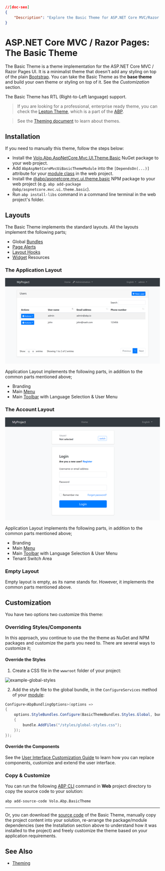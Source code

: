 ```json
//[doc-seo]
{
    "Description": "Explore the Basic Theme for ASP.NET Core MVC/Razor Pages—minimalist, customizable, and RTL-supported, perfect for building your own designs."
}
```

# ASP.NET Core MVC / Razor Pages: The Basic Theme

The Basic Theme is a theme implementation for the ASP.NET Core MVC / Razor Pages UI. It is a minimalist theme that doesn't add any styling on top of the plain [Bootstrap](https://getbootstrap.com/). You can take the Basic Theme as the **base theme** and build your own theme or styling on top of it. See the *Customization* section.

The Basic Theme has RTL (Right-to-Left language) support.

> If you are looking for a professional, enterprise ready theme, you can check the [Lepton Theme](https://abp.io/themes), which is a part of the [ABP](https://abp.io/).

> See the [Theming document](theming.md) to learn about themes.

## Installation

If you need to manually this theme, follow the steps below:

* Install the [Volo.Abp.AspNetCore.Mvc.UI.Theme.Basic](https://www.nuget.org/packages/Volo.Abp.AspNetCore.Mvc.UI.Theme.Basic) NuGet package to your web project.
* Add `AbpAspNetCoreMvcUiBasicThemeModule` into the `[DependsOn(...)]` attribute for your [module class](../../architecture/modularity/basics.md) in the web project.
* Install the [@abp/aspnetcore.mvc.ui.theme.basic](https://www.npmjs.com/package/@abp/aspnetcore.mvc.ui.theme.basic) NPM package to your web project (e.g. `abp add-package @abp/aspnetcore.mvc.ui.theme.basic`).
* Run `abp install-libs` command in a command line terminal in the web project's folder.

## Layouts

The Basic Theme implements the standard layouts. All the layouts implement the following parts;

* Global [Bundles](bundling-minification.md)
* [Page Alerts](page-alerts.md)
* [Layout Hooks](layout-hooks.md)
* [Widget](widgets.md) Resources

### The Application Layout

![basic-theme-application-layout](../../../images/basic-theme-application-layout.png)

Application Layout implements the following parts, in addition to the common parts mentioned above;

* Branding
* Main [Menu](navigation-menu.md)
* Main [Toolbar](toolbars.md) with Language Selection & User Menu

### The Account Layout

![basic-theme-account-layout](../../../images/basic-theme-account-layout.png)

Application Layout implements the following parts, in addition to the common parts mentioned above;

* Branding
* Main [Menu](navigation-menu.md)
* Main [Toolbar](toolbars.md) with Language Selection & User Menu
* Tenant Switch Area

### Empty Layout

Empty layout is empty, as its name stands for. However, it implements the common parts mentioned above.

## Customization

You have two options two customize this theme:

### Overriding Styles/Components

In this approach, you continue to use the the theme as NuGet and NPM packages and customize the parts you need to. There are several ways to customize it;

#### Override the Styles

1. Create a CSS file in the `wwwroot` folder of your project:

![example-global-styles](../../../images/example-global-styles.png)

2. Add the style file to the global bundle, in the `ConfigureServices` method of your [module](../../architecture/modularity/basics.md):

````csharp
Configure<AbpBundlingOptions>(options =>
{
    options.StyleBundles.Configure(BasicThemeBundles.Styles.Global, bundle =>
    {
        bundle.AddFiles("/styles/global-styles.css");
    });
});
````

#### Override the Components

See the [User Interface Customization Guide](customization-user-interface.md) to learn how you can replace components, customize and extend the user interface.

### Copy & Customize

You can run the following [ABP CLI](../../../cli) command in **Web** project directory to copy the source code to your solution:

`abp add-source-code Volo.Abp.BasicTheme`

----

Or, you can download the [source code](https://github.com/abpframework/abp/tree/dev/modules/basic-theme/src/Volo.Abp.AspNetCore.Mvc.UI.Theme.Basic) of the Basic Theme, manually copy the project content into your solution, re-arrange the package/module dependencies (see the Installation section above to understand how it was installed to the project) and freely customize the theme based on your application requirements.

## See Also

* [Theming](theming.md)
